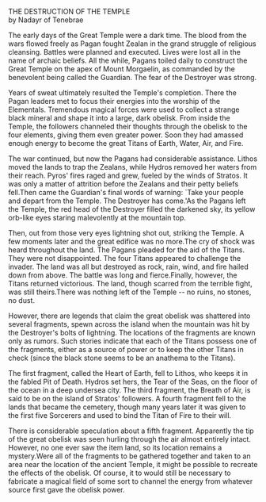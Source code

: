 THE DESTRUCTION OF THE TEMPLE  
by Nadayr of Tenebrae  
  
The early days of the Great Temple were a dark time. The blood from the wars flowed freely as Pagan fought Zealan in the grand struggle of religious cleansing. Battles were planned and executed. Lives were lost all in the name of archaic beliefs. All the while, Pagans toiled daily to construct the Great Temple on the apex of Mount Morgaelin, as commanded by the benevolent being called the Guardian. The fear of the Destroyer was strong.  
  
Years of sweat ultimately resulted the Temple's completion. There the Pagan leaders met to focus their energies into the worship of the Elementals. Tremendous magical forces were used to collect a strange black mineral and shape it into a large, dark obelisk. From inside the Temple, the followers channeled their thoughts through the obelisk to the four elements, giving them even greater power. Soon they had amassed enough energy to become the great Titans of Earth, Water, Air, and Fire.  
  
The war continued, but now the Pagans had considerable assistance. Lithos moved the lands to trap the Zealans, while Hydros removed her waters from their reach. Pyros' fires raged and grew, fueled by the winds of Stratos. It was only a matter of attrition before the Zealans and their petty beliefs fell.Then came the Guardian's final words of warning: `Take your people and depart from the Temple. The Destroyer has come.'As the Pagans left the Temple, the red head of the Destroyer filled the darkened sky, its yellow orb-like eyes staring malevolently at the mountain top.  
  
Then, out from those very eyes lightning shot out, striking the Temple. A few moments later and the great edifice was no more.The cry of shock was heard throughout the land. The Pagans pleaded for the aid of the Titans. They were not disappointed. The four Titans appeared to challenge the invader. The land was all but destroyed as rock, rain, wind, and fire hailed down from above. The battle was long and fierce.Finally, however, the Titans returned victorious. The land, though scarred from the terrible fight, was still theirs.There was nothing left of the Temple -- no ruins, no stones, no dust.  
  
However, there are legends that claim the great obelisk was shattered into several fragments, spewn across the island when the mountain was hit by the Destroyer's bolts of lightning. The locations of the fragments are known only as rumors. Such stories indicate that each of the Titans possess one of the fragments, either as a source of power or to keep the other Titans in check (since the black stone seems to be an anathema to the Titans).  
  
The first fragment, called the Heart of Earth, fell to Lithos, who keeps it in the fabled Pit of Death. Hydros set hers, the Tear of the Seas, on the floor of the ocean in a deep undersea city. The third fragment, the Breath of Air, is said to be on the island of Stratos' followers. A fourth fragment fell to the lands that became the cemetery, though many years later it was given to the first five Sorcerers and used to bind the Titan of Fire to their will.  
  
There is considerable speculation about a fifth fragment. Apparently the tip of the great obelisk was seen hurling through the air almost entirely intact. However, no one ever saw the item land, so its location remains a mystery.Were all of the fragments to be gathered together and taken to an area near the location of the ancient Temple, it might be possible to recreate the effects of the obelisk. Of course, it to would still be necessary to fabricate a magical field of some sort to channel the energy from whatever source first gave the obelisk power.